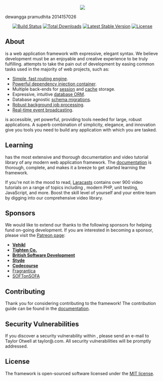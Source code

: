 <p align="center"><img src="https://.com/assets/img/components/logo-.svg"></p>
dewangga pramudhita 2014157026
<p align="center">
<a href="https://travis-ci.org//framework"><img src="https://travis-ci.org//framework.svg" alt="Build Status"></a>
<a href="https://packagist.org/packages//framework"><img src="https://poser.pugx.org//framework/d/total.svg" alt="Total Downloads"></a>
<a href="https://packagist.org/packages//framework"><img src="https://poser.pugx.org//framework/v/stable.svg" alt="Latest Stable Version"></a>
<a href="https://packagist.org/packages//framework"><img src="https://poser.pugx.org//framework/license.svg" alt="License"></a>
</p>

## About 

 is a web application framework with expressive, elegant syntax. We believe development must be an enjoyable and creative experience to be truly fulfilling.  attempts to take the pain out of development by easing common tasks used in the majority of web projects, such as:

- [Simple, fast routing engine](https://.com/docs/routing).
- [Powerful dependency injection container](https://.com/docs/container).
- Multiple back-ends for [session](https://.com/docs/session) and [cache](https://.com/docs/cache) storage.
- Expressive, intuitive [database ORM](https://.com/docs/eloquent).
- Database agnostic [schema migrations](https://.com/docs/migrations).
- [Robust background job processing](https://.com/docs/queues).
- [Real-time event broadcasting](https://.com/docs/broadcasting).

 is accessible, yet powerful, providing tools needed for large, robust applications. A superb combination of simplicity, elegance, and innovation give you tools you need to build any application with which you are tasked.

## Learning 

 has the most extensive and thorough documentation and video tutorial library of any modern web application framework. The [ documentation](https://.com/docs) is thorough, complete, and makes it a breeze to get started learning the framework.

If you're not in the mood to read, [Laracasts](https://laracasts.com) contains over 900 video tutorials on a range of topics including , modern PHP, unit testing, JavaScript, and more. Boost the skill level of yourself and your entire team by digging into our comprehensive video library.

##  Sponsors

We would like to extend our thanks to the following sponsors for helping fund on-going  development. If you are interested in becoming a sponsor, please visit the  [Patreon page](http://patreon.com/taylorotwell):

- **[Vehikl](http://vehikl.com)**
- **[Tighten Co.](https://tighten.co)**
- **[British Software Development](https://www.britishsoftware.co)**
- **[Styde](https://styde.net)**
- **[Codecourse](https://www.codecourse.com)**
- [Fragrantica](https://www.fragrantica.com)
- [SOFTonSOFA](https://softonsofa.com/)

## Contributing

Thank you for considering contributing to the  framework! The contribution guide can be found in the [ documentation](http://.com/docs/contributions).

## Security Vulnerabilities

If you discover a security vulnerability within , please send an e-mail to Taylor Otwell at taylor@.com. All security vulnerabilities will be promptly addressed.

## License

The  framework is open-sourced software licensed under the [MIT license](http://opensource.org/licenses/MIT).
